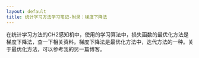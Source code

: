 ```yaml
---
layout: default
title: 统计学习方法学习笔记-附录：梯度下降法
---
```

在统计学习方法的CH2感知机中，使用的学习算法中，损失函数的最优化方法是梯度下降法，查一下相关资料。梯度下降法是最优化方法中，迭代方法的一种。关于最优化方法，可以参考我的另一篇博客。

